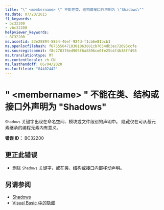 ```yaml
---
title: "\" <membername> \" 不能在类、结构或接口外声明为 \"Shadows\""
ms.date: 07/20/2015
f1_keywords:
- bc32200
- vbc32200
helpviewer_keywords:
- BC32200
ms.assetid: 23e28894-5854-46ef-924d-f1cb6e81bcb1
ms.openlocfilehash: f6755504710301063801cb7654db3ec72695ccfe
ms.sourcegitcommit: f8c270376ed905f6a8896ce0fe25b4f4b38ff498
ms.translationtype: MT
ms.contentlocale: zh-CN
ms.lasthandoff: 06/04/2020
ms.locfileid: "84402442"
---
```

# <a name="membername-cannot-be-declared-shadows-outside-of-a-class-structure-or-interface"></a>" \<membername> " 不能在类、结构或接口外声明为 "Shadows"
`Shadows` 关键字出现在命名空间、模块或文件级别的声明中。 隐藏仅在可从基元素继承的编程元素内有意义。  
  
 **错误 ID：** BC32200  
  
## <a name="to-correct-this-error"></a>更正此错误  
  
- 删除 `Shadows` 关键字，或在类、结构或接口内部移动声明。  
  
## <a name="see-also"></a>另请参阅

- [Shadows](../language-reference/modifiers/shadows.md)
- [Visual Basic 中的隐藏](../programming-guide/language-features/declared-elements/shadowing.md)
